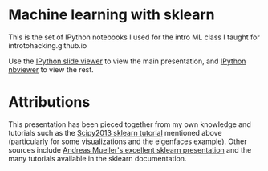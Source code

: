 # Machine learning with sklearn
This is the set of IPython notebooks I used for the intro ML class I taught for
introtohacking.github.io

Use the  [IPython slide viewer](https://slideviewer.herokuapp.com/github/dmrd/hackclass-sklearn/blob/master/presentation.ipynb#/) to view the
main presentation, and [IPython nbviewer](nbviewer.ipython.org) to view the
rest.

# Attributions

This presentation has been pieced together from my own knowledge and tutorials
such as the [Scipy2013 sklearn
tutorial](http://nbviewer.ipython.org/github/glouppe/tutorial-sklearn-scipy2013/tree/master/rendered_notebooks/)
mentioned above (particularly for some visualizations and the eigenfaces
example).  Other sources include [Andreas Mueller's excellent sklearn
presentation](https://amueller.github.io/sklearn_tutorial/) and the many
tutorials available in the sklearn documentation.

